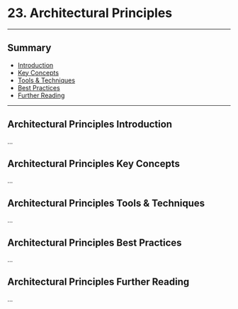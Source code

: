 # 23. Architectural Principles
---
## Summary
- [Introduction](#architectural-principles-introduction)
- [Key Concepts](#architectural-principles-key-concepts)
- [Tools & Techniques](#architectural-principles-tools-techniques)
- [Best Practices](#architectural-principles-best-practices)
- [Further Reading](#architectural-principles-further-reading)
---

## Architectural Principles Introduction

...

## Architectural Principles Key Concepts

...

## Architectural Principles Tools & Techniques

...

## Architectural Principles Best Practices

...

## Architectural Principles Further Reading

...
